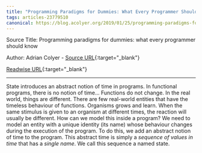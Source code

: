 ```yaml
---
title: "Programming Paradigms for Dummies: What Every Programmer Should Know (465105499)"
tags: articles-23779510
canonical: https://blog.acolyer.org/2019/01/25/programming-paradigms-for-dummies-what-every-programmer-should-know/
---
```


Source Title: Programming paradigms for dummies: what every programmer should know

Author: Adrian Colyer - [Source URL](https://blog.acolyer.org/2019/01/25/programming-paradigms-for-dummies-what-every-programmer-should-know/){:target="_blank"}

[Readwise URL](https://readwise.io/open/465105499){:target="_blank"}

---

State introduces an abstract notion of time in programs. In functional programs, there is no notion of time… Functions do not change. In the real world, things are different. There are few real-world entities that have the timeless behaviour of functions. Organisms grows and learn. When the same stimulus is given to an organism at different times, the reaction will usually be different. How can we model this inside a program? We need to model an entity with a unique identity (its name) whose behaviour changes during the execution of the program. To do this, we add an abstract notion of time to the program. This abstract time is simply a *sequence of values in time* that has a *single name*. We call this sequence a named state.
